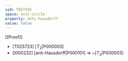 ```yaml
---
uid: T027335
space: unit-circle
property: anti-hausdorff
value: false
---
```

[[Proof]]

* [T025723] [$T_2$|P000003]
* [I000232] [anti-Hausdorff|P000101] => ~[$T_2$|P000003]

